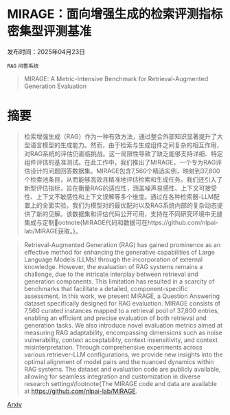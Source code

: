 # MIRAGE：面向增强生成的检索评测指标密集型评测基准

发布时间：2025年04月23日

`RAG` `问答系统`

> MIRAGE: A Metric-Intensive Benchmark for Retrieval-Augmented Generation Evaluation

# 摘要

> 检索增强生成（RAG）作为一种有效方法，通过整合外部知识显著提升了大型语言模型的生成能力。然而，由于检索与生成组件之间复杂的相互作用，对RAG系统的评估仍面临挑战。这一局限性导致了缺乏能够支持详细、特定组件评估的基准测试。在此工作中，我们推出了MIRAGE，一个专为RAG评估设计的问题回答数据集。MIRAGE包含7,560个精选实例，映射到37,800个检索池条目，从而能够高效且精准地评估检索和生成任务。我们还引入了新型评估指标，旨在衡量RAG的适应性，涵盖噪声易感性、上下文可接受性、上下文不敏感性和上下文误解等多个维度。通过在各种检索器-LLM配置上的全面实验，我们为模型对的最优配对以及RAG系统内部的复杂动态提供了新的见解。该数据集和评估代码公开可用，支持在不同研究环境中无缝集成与定制ootnote{MIRAGE代码和数据可在https://github.com/nlpai-lab/MIRAGE获取。}。

> Retrieval-Augmented Generation (RAG) has gained prominence as an effective method for enhancing the generative capabilities of Large Language Models (LLMs) through the incorporation of external knowledge. However, the evaluation of RAG systems remains a challenge, due to the intricate interplay between retrieval and generation components. This limitation has resulted in a scarcity of benchmarks that facilitate a detailed, component-specific assessment. In this work, we present MIRAGE, a Question Answering dataset specifically designed for RAG evaluation. MIRAGE consists of 7,560 curated instances mapped to a retrieval pool of 37,800 entries, enabling an efficient and precise evaluation of both retrieval and generation tasks. We also introduce novel evaluation metrics aimed at measuring RAG adaptability, encompassing dimensions such as noise vulnerability, context acceptability, context insensitivity, and context misinterpretation. Through comprehensive experiments across various retriever-LLM configurations, we provide new insights into the optimal alignment of model pairs and the nuanced dynamics within RAG systems. The dataset and evaluation code are publicly available, allowing for seamless integration and customization in diverse research settings\footnote{The MIRAGE code and data are available at https://github.com/nlpai-lab/MIRAGE.

[Arxiv](https://arxiv.org/abs/2504.17137)